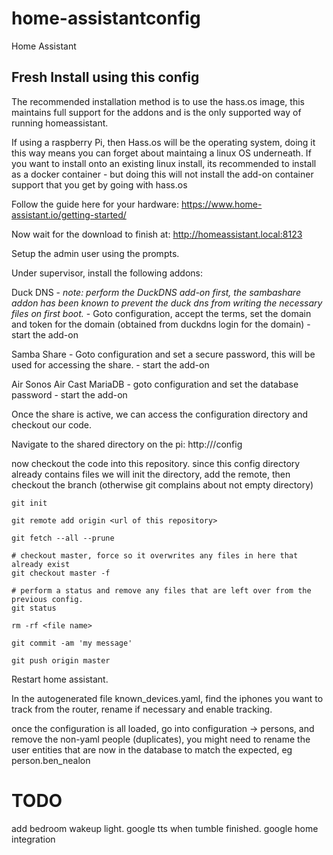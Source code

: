 # home-assistantconfig

Home Assistant

## Fresh Install using this config

The recommended installation method is to use the hass.os image, this maintains full support for the addons and is the only supported way of running homeassistant.

If using a raspberry Pi, then Hass.os will be the operating system, doing it this way means you can forget about maintaing a linux OS underneath. If you want to install onto an existing linux install, its recommended to install as a docker container - but doing this will not install the add-on container support that you get by going with hass.os

Follow the guide here for your hardware: https://www.home-assistant.io/getting-started/

Now wait for the download to finish at: http://homeassistant.local:8123

Setup the admin user using the prompts.

Under supervisor, install the following addons:

Duck DNS
    - *note: perform the DuckDNS add-on first, the sambashare addon has been known to prevent the duck dns from writing the necessary files on first boot.*
    - Goto configuration, accept the terms, set the domain and token for the domain (obtained from duckdns login for the domain)
    - start the add-on

Samba Share
    - Goto configuration and set a secure password, this will be used for accessing the share.
    - start the add-on

Air Sonos
Air Cast
MariaDB
    - goto configuration and set the database password
    - start the add-on

Once the share is active, we can access the configuration directory and checkout our code.

Navigate to the shared directory on the pi: http://<ip>/config

now checkout the code into this repository. since this config directory already contains files we will init the directory, add the remote, then checkout the branch (otherwise git complains about not empty directory)

```
git init

git remote add origin <url of this repository>

git fetch --all --prune

# checkout master, force so it overwrites any files in here that already exist
git checkout master -f

# perform a status and remove any files that are left over from the previous config.
git status

rm -rf <file name>

git commit -am 'my message'

git push origin master
```

Restart home assistant.


In the autogenerated file known_devices.yaml, find the iphones you want to track from the router, rename if necessary and enable tracking.

once the configuration is all loaded, go into configuration -> persons, and remove the non-yaml people (duplicates), you might need to rename the user entities that are now in the database to match the expected, eg person.ben_nealon

# TODO
add bedroom wakeup light.
google tts when tumble finished.
google home integration
